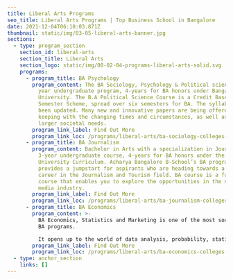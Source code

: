 ```yaml
---
title: Liberal Arts Programs
seo_title: Liberal Arts Programs | Top Business School in Bangalore
date: 2021-12-04T06:10:03.871Z
thumbnail: static/img/03-05-liberal-arts-banner.jpg
sections:
  - type: program_section
    section_id: liberal-arts
    section_title: Liberal Arts
    section_logo: static/img/00-02-04-programs-liberal-arts-solid.svg
    programs:
      - program_title: BA Psychology
        program_content: The BA Sociology, Psychology & Political sciences is a new 3
          year undergraduate program, 4-years for BA honors under Bangalore
          University. The B.A Political Science Course is a Credit Based
          Semester Scheme, spread over six semesters for BA. The syllabus has
          been updated. Many new and innovative papers are being offered in
          keeping with the changing times and circumstances, as well as the
          larger societal needs.
        program_link_label: Find Out More
        program_link_loc: /programs/liberal-arts/ba-sociology-colleges-in-bangalore
      - program_title: BA Journalism
        program_content: Bachelor in Arts with a specialization in Journalism is a
          3-year undergraduate course, 4-years for BA honors under the Bangalore
          University Curriculum. Acharya Bangalore B-School’s BA program
          provides a jumpstart for aspirants who are heading towards a smart
          career in the Journalism and Tourism field. BA course is a full-time
          course that enables you to explore the opportunities in the news and
          media industry.
        program_link_label: Find Out More
        program_link_loc: /programs/liberal-arts/ba-journalism-colleges-in-bangalore
      - program_title: BA Economics
        program_content: >-
          BA Economics, Statistics and Marketing is one of the most sought after
          BA programs. 

          It opens up to the world of data analysis, probability, statistical inference, sampling theory, time series analysis, and operations research. Depending on the job role, a student can earn anywhere between 3 to 7 LPA after completion of BA Economics.
        program_link_label: Find Out More
        program_link_loc: /programs/liberal-arts/ba-economics-colleges-in-bangalore
  - type: anchor_section
    links: []
---
```

